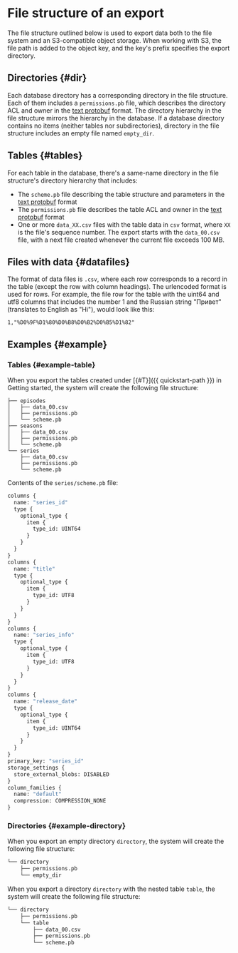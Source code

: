 # File structure of an export

The file structure outlined below is used to export data both to the file system and an S3-compatible object storage. When working with S3, the file path is added to the object key, and the key's prefix specifies the export directory.

## Directories {#dir}

Each database directory has a corresponding directory in the file structure. Each of them includes a `permissions.pb` file, which describes the directory ACL and owner in the [text protobuf](https://developers.google.com/protocol-buffers/docs/reference/cpp/google.protobuf.text_format) format. The directory hierarchy in the file structure mirrors the hierarchy in the database. If a database directory contains no items (neither tables nor subdirectories), directory in the file structure includes an empty file named `empty_dir`.

## Tables {#tables}

For each table in the database, there's a same-name directory in the file structure's directory hierarchy that includes:

- The `scheme.pb` file describing the table structure and parameters in the [text protobuf](https://developers.google.com/protocol-buffers/docs/reference/cpp/google.protobuf.text_format) format
- The `permissions.pb` file describes the table ACL and owner in the [text protobuf](https://developers.google.com/protocol-buffers/docs/reference/cpp/google.protobuf.text_format) format
- One or more `data_XX.csv` files with the table data in `csv` format, where `XX` is the file's sequence number. The export starts with the `data_00.csv` file, with a next file created whenever the current file exceeds 100 MB.

## Files with data {#datafiles}

The format of data files is `.csv`, where each row corresponds to a record in the table (except the row with column headings). The urlencoded format is used for rows. For example, the file row for the table with the uint64 and utf8 columns that includes the number 1 and the Russian string "Привет" (translates to English as "Hi"), would look like this:

```text
1,"%D0%9F%D1%80%D0%B8%D0%B2%D0%B5%D1%82"
```

## Examples {#example}

### Tables {#example-table}

When you export the tables created under [{#T}]({{ quickstart-path }}) in Getting started, the system will create the following file structure:

```text
├── episodes
│   ├── data_00.csv
│   ├── permissions.pb
│   └── scheme.pb
├── seasons
│   ├── data_00.csv
│   ├── permissions.pb
│   └── scheme.pb
└── series
    ├── data_00.csv
    ├── permissions.pb
    └── scheme.pb
```

Contents of the `series/scheme.pb` file:

```proto
columns {
  name: "series_id"
  type {
    optional_type {
      item {
        type_id: UINT64
      }
    }
  }
}
columns {
  name: "title"
  type {
    optional_type {
      item {
        type_id: UTF8
      }
    }
  }
}
columns {
  name: "series_info"
  type {
    optional_type {
      item {
        type_id: UTF8
      }
    }
  }
}
columns {
  name: "release_date"
  type {
    optional_type {
      item {
        type_id: UINT64
      }
    }
  }
}
primary_key: "series_id"
storage_settings {
  store_external_blobs: DISABLED
}
column_families {
  name: "default"
  compression: COMPRESSION_NONE
}
```

### Directories {#example-directory}

When you export an empty directory `directory`, the system will create the following file structure:

```markdown
└── directory
    ├── permissions.pb
    └── empty_dir
```

When you export a directory `directory` with the nested table `table`, the system will create the following file structure:

```markdown
└── directory
    ├── permissions.pb
    └── table
        ├── data_00.csv
        ├── permissions.pb
        └── scheme.pb
```
